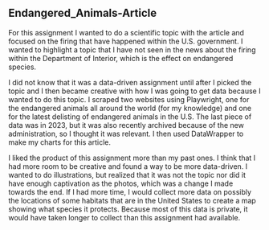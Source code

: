 ## Endangered_Animals-Article
 
 For this assignment I wanted to do a scientific topic with the article and focused on the firing that have happened within the U.S. government. I wanted to highlight a topic that I have not seen in the news about the firing within the Department of Interior, which is the effect on endangered species. 

 I did not know that it was a data-driven assignment until after I picked the topic and I then became creative with how I was going to get data because I wanted to do this topic. I scraped two websites using Playwright, one for the endangered animals all around the world (for my knowledge) and one for the latest delisting of endangered animals in the U.S. The last piece of data was in 2023, but it was also recently archived because of the new administration, so I thought it was relevant. I then used DataWrapper to make my charts for this article. 

 I liked the product of this assignment more than my past ones. I think that I had more room to be creative and found a way to be more data-driven.  I wanted to do illustrations, but realized that it was not the topic nor did it have enough captivation as the photos, which was a change I made towards the end. If I had more time, I would collect more data on possibly the locations of some habitats that are in the United States to create a map showing what species it protects. Because most of this data is private, it would have taken longer to collect than this assignment had available. 